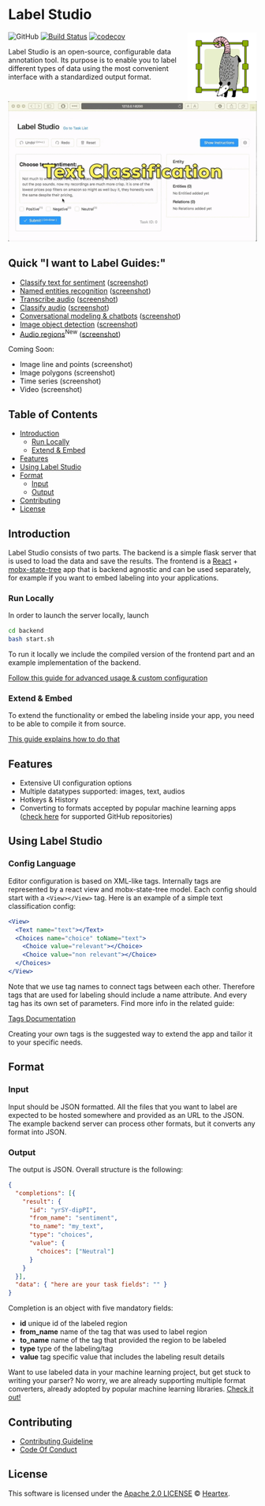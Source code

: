 # Label Studio

<img src="./images/heartex_icon_opossum_green.svg" align="right" title="Label Studio by Heartex Labs" height="140">

![GitHub](https://img.shields.io/github/license/heartexlabs/label-studio?logo=heartex) [![Build Status](https://travis-ci.com/heartexlabs/label-studio.svg?branch=master)](https://travis-ci.com/heartexlabs/label-studio) [![codecov](https://codecov.io/gh/heartexlabs/label-studio/branch/master/graph/badge.svg)](https://codecov.io/gh/heartexlabs/label-studio)

Label Studio is an open-source, configurable data annotation tool. Its purpose is to enable you to label different types of data using the most convenient interface with a standardized output format.

![Label Studio](./images/label-studio-examples.gif)

## Quick "I want to Label Guides:"

- [Classify text for sentiment](/examples/sentiment_analysis/START.md) ([screenshot](./images/screenshots/cts.png))
- [Named entities recognition](/examples/named_entity/START.md) ([screenshot](./images/screenshots/ner.png))
- [Transcribe audio](/examples/transcribe_audio/START.md) ([screenshot](./images/screenshots/audio-trans.png))
- [Classify audio](/examples/audio_classification/START.md) ([screenshot](./images/screenshots/audio-classify.png))
- [Conversational modeling & chatbots](/examples/chatbot_analysis/START.md) ([screenshot](./images/screenshots/chatbots.png))
- [Image object detection](/examples/image_bbox/START.md) ([screenshot](./images/screenshots/image-object.png))
- [Audio regions](/examples/audio_regions/START.md)<sup>New</sup> ([screenshot](./images/screenshots/audio-regions.png))

Coming Soon:

- Image line and points (screenshot)
- Image polygons (screenshot)
- Time series (screenshot)
- Video (screenshot)

## Table of Contents

- [Introduction](#introduction)
  - [Run Locally](#run-locally)
  - [Extend & Embed](#extend--embed)
- [Features](#features)
- [Using Label Studio](#using-label-studio)
- [Format](#format)
  - [Input](#input)
  - [Output](#output)
- [Contributing](#contributing)
- [License](#license)

## Introduction

Label Studio consists of two parts. The backend is a simple flask server that is used to load the data and save the results. The frontend is a [React](https://reactjs.org/) + [mobx-state-tree](https://github.com/mobxjs/mobx-state-tree) app that is backend agnostic and can be used separately, for example if you want to embed labeling into your applications.

### Run Locally

In order to launch the server locally, launch

```bash
cd backend
bash start.sh
```

To run it locally we include the compiled version of the frontend
part and an example implementation of the backend.

[Follow this guide for advanced usage & custom configuration](backend/README.md)

### Extend & Embed

To extend the functionality or embed the labeling inside your app, you need to be able to compile it from source.

[This guide explains how to do that](docs/Embed.md)

## Features

- Extensive UI configuration options
- Multiple datatypes supported: images, text, audios
- Hotkeys & History
- Converting to formats accepted by popular machine learning apps ([check here](/backend/converter/README.md) for supported GitHub repositories)

## Using Label Studio

### Config Language

Editor configuration is based on XML-like tags. Internally tags are represented by a react view and mobx-state-tree model. Each config should start with a `<View></View>` tag. Here is an example of a simple text classification config:

```jsx
<View>
  <Text name="text"></Text>
  <Choices name="choice" toName="text">
    <Choice value="relevant"></Choice>
    <Choice value="non relevant"></Choice>
  </Choices>
</View>
```

Note that we use tag names to connect tags between each other. Therefore tags that are used for labeling should include a name attribute. And every tag has its own set of parameters. Find more info in the related guide:

[Tags Documentation](/docs/Tags.md)

Creating your own tags is the suggested way to extend the app and tailor it to your specific needs.

## Format

### Input

Input should be JSON formatted. All the files that you want to label are expected to be hosted somewhere and provided as an URL to the JSON. The example backend server can process other formats, but it converts any format into JSON.

### Output

The output is JSON. Overall structure is the following:

```json
{
  "completions": [{
    "result": {
      "id": "yrSY-dipPI",
      "from_name": "sentiment",
      "to_name": "my_text",
      "type": "choices",
      "value": {
        "choices": ["Neutral"]
      }
    }
  }],
  "data": { "here are your task fields": "" }
}
```

Completion is an object with five mandatory fields:

- **id** unique id of the labeled region
- **from_name** name of the tag that was used to label region
- **to_name** name of the tag that provided the region to be labeled
- **type** type of the labeling/tag
- **value** tag specific value that includes the labeling result details

Want to use labeled data in your machine learning project, but get stuck to writing your parser? No worry, we are already
supporting multiple format converters, already adopted by popular machine learning libraries.
[Check it out!](/backend/converter/README.md)

## Contributing

- [Contributing Guideline](/CONTRIBUTING.md)
- [Code Of Conduct](/CODE_OF_CONDUCT.md)

## License

This software is licensed under the [Apache 2.0 LICENSE](/LICENSE) © [Heartex](https://www.heartex.net/).
